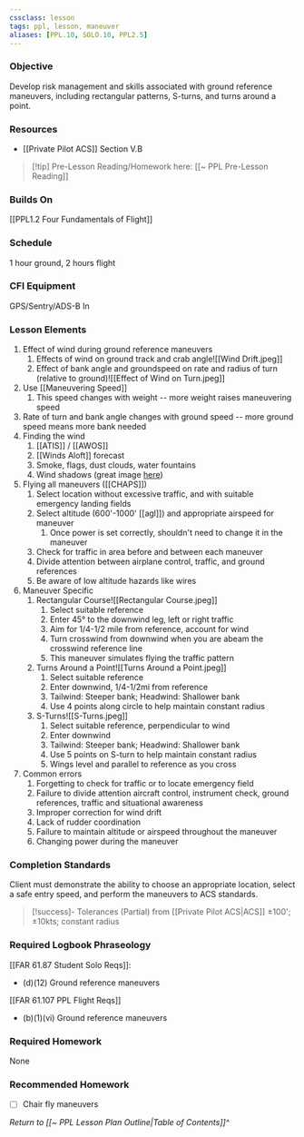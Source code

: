 ```yaml
---
cssclass: lesson
tags: ppl, lesson, maneuver
aliases: [PPL.10, SOLO.10, PPL2.5]
---
```

### Objective
Develop risk management and skills associated with ground reference maneuvers, including rectangular patterns, S-turns, and turns around a point.

### Resources
- [[Private Pilot ACS]] Section V.B

> [!tip] Pre-Lesson Reading/Homework here: [[~ PPL Pre-Lesson Reading]]

### Builds On
[[PPL1.2 Four Fundamentals of Flight]]

### Schedule
1 hour ground, 2 hours flight

### CFI Equipment
GPS/Sentry/ADS-B In

### Lesson Elements
1. Effect of wind during ground reference maneuvers
	1. Effects of wind on ground track and crab angle![[Wind Drift.jpeg]]
	2. Effect of bank angle and groundspeed on rate and radius of turn (relative to ground)![[Effect of Wind on Turn.jpeg]]
2. Use [[Maneuvering Speed]]
	1. This speed changes with weight -- more weight raises maneuvering speed
3. Rate of turn and bank angle changes with ground speed -- more ground speed means more bank needed
4. Finding the wind
	1. [[ATIS]] / [[AWOS]]
	2. [[Winds Aloft]] forecast
	3. Smoke, flags, dust clouds, water fountains
	4. Wind shadows (great image [here](https://aerialarchives.photoshelter.com/image/I0000lxReAm6J02k))
5. Flying all maneuvers ([[CHAPS]])
	1. Select location without excessive traffic, and with suitable emergency landing fields
	2. Select altitude (600'-1000' [[agl]]) and appropriate airspeed for maneuver
		1. Once power is set correctly, shouldn't need to change it in the maneuver
	3. Check for traffic in area before and between each maneuver
	4. Divide attention between airplane control, traffic, and ground references
	5. Be aware of low altitude hazards like wires
6. Maneuver Specific
	1. Rectangular Course![[Rectangular Course.jpeg]]
		1. Select suitable reference
		2. Enter 45° to the downwind leg, left or right traffic
		3. Aim for 1/4-1/2 mile from reference, account for wind
		4. Turn crosswind from downwind when you are abeam the crosswind reference line
		5. This maneuver simulates flying the traffic pattern
	2. Turns Around a Point![[Turns Around a Point.jpeg]]
		1. Select suitable reference
		3. Enter downwind, 1/4-1/2mi from reference
		4. Tailwind: Steeper bank; Headwind: Shallower bank
		5. Use 4 points along circle to help maintain constant radius
	3. S-Turns![[S-Turns.jpeg]]
		1. Select suitable reference, perpendicular to wind
		2. Enter downwind
		4. Tailwind: Steeper bank; Headwind: Shallower bank
		3. Use 5 points on S-turn to help maintain constant radius
		4. Wings level and parallel to reference as you cross
7. Common errors
	1. Forgetting to check for traffic or to locate emergency field
	2. Failure to divide attention aircraft control, instrument check, ground references, traffic and situational awareness
	3. Improper correction for wind drift
	4. Lack of rudder coordination
	5. Failure to maintain altitude or airspeed throughout the maneuver
	6. Changing power during the maneuver


### Completion Standards
Client must demonstrate the ability to choose an appropriate location, select a safe entry speed, and perform the maneuvers to ACS standards.

> [!success]- Tolerances (Partial) from [[Private Pilot ACS|ACS]]
> ±100'; ±10kts; constant radius

### Required Logbook Phraseology
[[FAR 61.87 Student Solo Reqs]]:
- (d)(12) Ground reference maneuvers

[[FAR 61.107 PPL Flight Reqs]]
- (b)(1)(vi) Ground reference maneuvers

### Required Homework
None

### Recommended Homework
- [ ] Chair fly maneuvers

*Return to [[~ PPL Lesson Plan Outline|Table of Contents]]^*